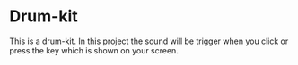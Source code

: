 # Drum-kit
This is a drum-kit.
In this project the sound will be trigger when you click or press the key which is shown on your screen.
